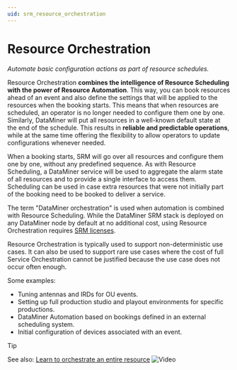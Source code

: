 ```yaml
---
uid: srm_resource_orchestration
---
```

# Resource Orchestration

*Automate basic configuration actions as part of resource schedules.*

Resource Orchestration **combines the intelligence of Resource Scheduling with the power of Resource Automation**. This way, you can book resources ahead of an event and also define the settings that will be applied to the resources when the booking starts. This means that when resources are scheduled, an operator is no longer needed to configure them one by one. Similarly, DataMiner will put all resources in a well-known default state at the end of the schedule. This results in **reliable and predictable operations**, while at the same time offering the flexibility to allow operators to update configurations whenever needed.

When a booking starts, SRM will go over all resources and configure them one by one, without any predefined sequence. As with Resource Scheduling, a DataMiner service will be used to aggregate the alarm state of all resources and to provide a single interface to access them. Scheduling can be used in case extra resources that were not initially part of the booking need to be booked to deliver a service.

The term "DataMiner orchestration" is used when automation is combined with Resource Scheduling. While the DataMiner SRM stack is deployed on any DataMiner node by default at no additional cost, using Resource Orchestration requires [SRM licenses](xref:Pricing_Perpetual_Use_Licensing#special-purpose-licenses).

Resource Orchestration is typically used to support non-deterministic use cases. It can also be used to support rare use cases where the cost of full Service Orchestration cannot be justified because the use case does not occur often enough.

Some examples:

- Tuning antennas and IRDs for OU events.
- Setting up full production studio and playout environments for specific productions.
- DataMiner Automation based on bookings defined in an external scheduling system.
- Initial configuration of devices associated with an event.

> [!TIP]
> See also: [Learn to orchestrate an entire resource](https://www.youtube.com/watch?v=Lg75E8hrwxs) ![Video](~/user-guide/images/video_Duo.png)
